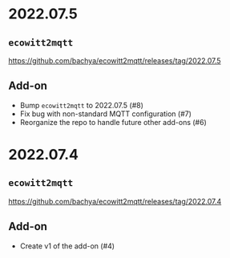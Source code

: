 # 2022.07.5

## `ecowitt2mqtt`

https://github.com/bachya/ecowitt2mqtt/releases/tag/2022.07.5

## Add-on

* Bump `ecowitt2mqtt` to 2022.07.5 (#8)
* Fix bug with non-standard MQTT configuration (#7)
* Reorganize the repo to handle future other add-ons (#6)

# 2022.07.4

## `ecowitt2mqtt`

https://github.com/bachya/ecowitt2mqtt/releases/tag/2022.07.4

## Add-on

* Create v1 of the add-on (#4)

